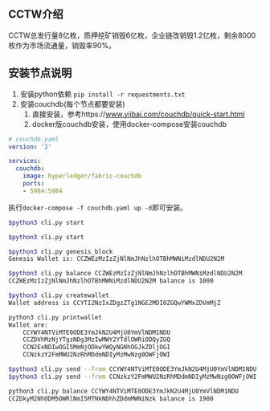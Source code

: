 ## CCTW介绍
CCTW总发行量8亿枚，质押挖矿销毁6亿枚，企业链改销毁1.2亿枚，剩余8000枚作为市场流通量，销毁率90%。


## 安装节点说明
1. 安装python依赖
`pip install -r requestments.txt`
2. 安装couchdb(每个节点都要安装)
	1. 直接安装，参考https://www.yiibai.com/couchdb/quick-start.html
	2. docker版couchdb安装，使用docker-compose安装couchdb
```yaml
# couchdb.yaml
version: '2'

services:
  couchdb:
    image: hyperledger/fabric-couchdb
    ports:
    - 5984:5984
```
执行`docker-compose -f couchdb.yaml up -d`即可安装。


```bash
$python3 cli.py start
```
```bash
$python3 cli.py start
```

```bash
$python3 cli.py genesis_block
Genesis Wallet is: CCZWEzMzIzZjNlNmJhNzlhOTBhMWNiMzdlNDU2N2M
```

```bash
$python3 cli.py balance CCZWEzMzIzZjNlNmJhNzlhOTBhMWNiMzdlNDU2N2M
CCZWEzMzIzZjNlNmJhNzlhOTBhMWNiMzdlNDU2N2M balance is 1000
```

```bash
$python3 cli.py createwallet
Wallet address is CCYTI2NzIxZDgzZTg1NGE2MDI0ZGQwYWMxZDVmMjZ
```

```bash
python3 cli.py printwallet
Wallet are:
	CCYWY4NTViMTE0ODE3YmJkN2U4MjU0YmVlNDM1NDU
	CCZDVhMzNjYTgzNDg3MzIwMWY2YTdlOWRiODQyZGQ
	CCN2ExNDIwOGI5MmNjODkwYWQyNGNhOGJkZDljOGI
	CCNzkzY2FmMWU2NzRhMDdmNDIyMzMwNzg0OWFjOWI
```

```bash
$python3 cli.py send --from CCYWY4NTViMTE0ODE3YmJkN2U4MjU0YmVlNDM1NDU --to CCN2ExNDIwOGI5MmNjODkwYWQyNGNhOGJkZDljOGI --amount 100
$python3 cli.py send --from CCNzkzY2FmMWU2NzRhMDdmNDIyMzMwNzg0OWFjOWI --to CCMDY3MmRlM2ExNGZjYzFmYWUxZTNhYzJhOGE1MTI --amount 100
```

```bash
python3 cli.py balance CCYWY4NTViMTE0ODE3YmJkN2U4MjU0YmVlNDM1NDU
CCZDkyM2NhODM5OWRlNmI5MTNkNDhhZDdmMWNiNzk balance is 1900
```

